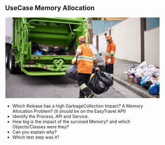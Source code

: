 ## UseCase Memory Allocation

![memac](../../../assets/images/uc_garbage.png)

- Which Release has a high GarbageCollection Impact? A Memory Allocation Problem? (it should be on the EasyTravel API)
- Identify the Process, API and Service.
- How big is the impact of the survived Memory? and which Objects/Classes were they?
- Can you explain why? 
- Which test step was it?


